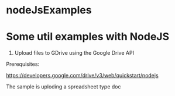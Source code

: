 # nodeJsExamples
# Some util examples with NodeJS

1. Upload files to GDrive using the Google Drive API

Prerequisites:

https://developers.google.com/drive/v3/web/quickstart/nodejs

The sample is uploding a spreadsheet type doc

